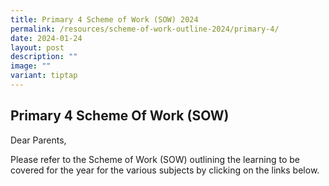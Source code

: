 ```yaml
---
title: Primary 4 Scheme of Work (SOW) 2024
permalink: /resources/scheme-of-work-outline-2024/primary-4/
date: 2024-01-24
layout: post
description: ""
image: ""
variant: tiptap
---
```

<h2>Primary 4 Scheme Of Work (SOW)</h2>
<p>Dear Parents,</p>
<p>Please refer to the Scheme of Work (SOW) outlining the learning to be
covered for the year for the various subjects by clicking on the links
below.</p>
<p></p>